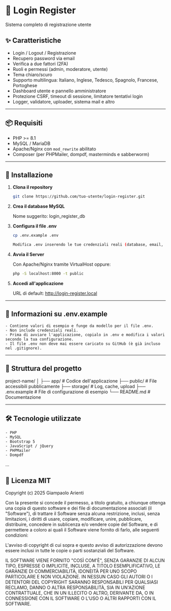# 📌 Login Register

Sistema completo di registrazione utente

## ✨ Caratteristiche

- Login / Logout / Registrazione
- Recupero password via email
- Verifica a due fattori (2FA)
- Ruoli e permessi (admin, moderatore, utente)
- Tema chiaro/scuro
- Supporto multilingua: Italiano, Inglese, Tedesco, Spagnolo, Francese, Portoghese
- Dashboard utente e pannello amministratore
- Protezione CSRF, timeout di sessione, limitatore tentativi login
- Logger, validatore, uploader, sistema mail e altro

---

## 📦 Requisiti

- PHP >= 8.1
- MySQL / MariaDB
- Apache/Nginx con `mod_rewrite` abilitato
- Composer (per PHPMailer, dompdf, masterminds e sabberworm)

---

## 🚀 Installazione

1. **Clona il repository**

   ```bash
   git clone https://github.com/tuo-utente/login-register.git
   
2. **Crea il database MySQL**

	Nome suggerito: login_register_db

3. **Configura il file .env**
	
	```bash
	cp .env.example .env

	Modifica .env inserendo le tue credenziali reali (database, email, ecc.).
	
4. **Avvia il Server**

	Con Apache/Nginx tramite VirtualHost oppure:
   
   ```bash
   php -S localhost:8000 -t public
   
5. **Accedi all'applicazione**

	URL di default: http://login-register.local

---

## 📄 Informazioni su .env.example

	- Contiene valori di esempio e funge da modello per il file .env.
	- Non include credenziali reali.
	- Prima di avviare l'applicazione, copialo in .env e modifica i valori secondo la tua configurazione.
	- Il file .env non deve mai essere caricato su GitHub (è già incluso nel .gitignore).

---

## 📄 Struttura del progetto

project-name/
│
├── app/            # Codice dell'applicazione
├── public/         # File accessibili pubblicamente
├── storage/        # Log, cache, upload
├── .env.example    # File di configurazione di esempio
└── README.md       # Documentazione

---

## 🛠 Tecnologie utilizzate

	- PHP
	- MySQL
	- Bootstrap 5
	- JavaScript / jQuery
	- PHPMailer
	- Dompdf

...

## 🧾 Licenza MIT

Copyright (c) 2025 Giampaolo Arienti

Con la presente si concede il permesso, a titolo gratuito, a chiunque ottenga una copia
di questo software e dei file di documentazione associati (il "Software"), di trattare
il Software senza alcuna restrizione, inclusi, senza limitazioni, i diritti
di usare, copiare, modificare, unire, pubblicare, distribuire, concedere in sublicenza e/o vendere
copie del Software, e di permettere a coloro ai quali il Software viene
fornito di farlo, alle seguenti condizioni:

L'avviso di copyright di cui sopra e questo avviso di autorizzazione devono essere inclusi
in tutte le copie o parti sostanziali del Software.

IL SOFTWARE VIENE FORNITO "COSÌ COM'È", SENZA GARANZIE DI ALCUN TIPO, ESPRESSE O
IMPLICITE, INCLUSE, A TITOLO ESEMPLIFICATIVO, LE GARANZIE DI COMMERCIABILITÀ,
IDONEITÀ PER UNO SCOPO PARTICOLARE E NON VIOLAZIONE. IN NESSUN CASO GLI
AUTORI O I DETENTORI DEL COPYRIGHT SARANNO RESPONSABILI PER QUALSIASI RECLAMO, DANNO O ALTRA
RESPONSABILITÀ, SIA IN UN'AZIONE CONTRATTUALE, CHE IN UN ILLECITO O ALTRO, DERIVANTE DA,
O IN CONNESSIONE CON IL SOFTWARE O L'USO O ALTRI RAPPORTI CON IL SOFTWARE.